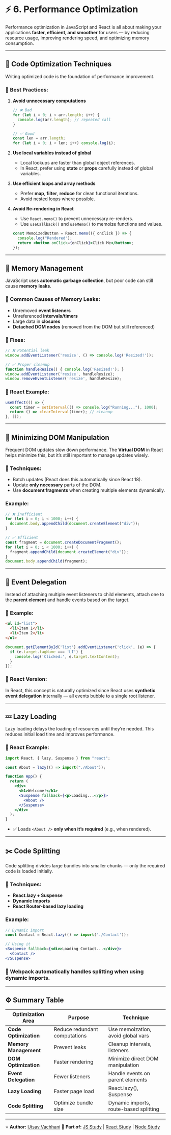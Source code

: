 # ⚡ 6. Performance Optimization

Performance optimization in JavaScript and React is all about making your applications **faster, efficient, and smoother** for users — by reducing resource usage, improving rendering speed, and optimizing memory consumption.

---

## 🧠 **Code Optimization Techniques**

Writing optimized code is the foundation of performance improvement.

### 🔹 Best Practices:

1. **Avoid unnecessary computations**

   ```js
   // ❌ Bad
   for (let i = 0; i < arr.length; i++) {
     console.log(arr.length); // repeated call
   }

   // ✅ Good
   const len = arr.length;
   for (let i = 0; i < len; i++) console.log(i);
   ```

2. **Use local variables instead of global**

   * Local lookups are faster than global object references.
   * In React, prefer using **state** or **props** carefully instead of global variables.

3. **Use efficient loops and array methods**

   * Prefer **map**, **filter**, **reduce** for clean functional iterations.
   * Avoid nested loops where possible.

4. **Avoid Re-rendering in React**

   * Use `React.memo()` to prevent unnecessary re-renders.
   * Use `useCallback()` and `useMemo()` to memoize functions and values.

   ```jsx
   const MemoizedButton = React.memo(({ onClick }) => {
     console.log("Rendered");
     return <button onClick={onClick}>Click Me</button>;
   });
   ```

---

## 🧠 **Memory Management**

JavaScript uses **automatic garbage collection**, but poor code can still cause **memory leaks**.

### 🔹 Common Causes of Memory Leaks:

* Unremoved **event listeners**
* Unreferenced **intervals/timers**
* Large data in **closures**
* **Detached DOM nodes** (removed from the DOM but still referenced)

### 🧹 Fixes:

```js
// ❌ Potential leak
window.addEventListener('resize', () => console.log('Resized!'));

// ✅ Proper cleanup
function handleResize() { console.log('Resized!'); }
window.addEventListener('resize', handleResize);
window.removeEventListener('resize', handleResize);
```

### 🧠 React Example:

```jsx
useEffect(() => {
  const timer = setInterval(() => console.log("Running..."), 1000);
  return () => clearInterval(timer); // cleanup
}, []);
```

---

## 🌿 **Minimizing DOM Manipulation**

Frequent DOM updates slow down performance.
The **Virtual DOM** in React helps minimize this, but it’s still important to manage updates wisely.

### 🔹 Techniques:

* Batch updates (React does this automatically since React 18).
* Update **only necessary** parts of the DOM.
* Use **document fragments** when creating multiple elements dynamically.

### Example:

```js
// ❌ Inefficient
for (let i = 0; i < 1000; i++) {
  document.body.appendChild(document.createElement("div"));
}

// ✅ Efficient
const fragment = document.createDocumentFragment();
for (let i = 0; i < 1000; i++) {
  fragment.appendChild(document.createElement("div"));
}
document.body.appendChild(fragment);
```

---

## 🧩 **Event Delegation**

Instead of attaching multiple event listeners to child elements, attach one to the **parent element** and handle events based on the target.

### 🔹 Example:

```html
<ul id="list">
  <li>Item 1</li>
  <li>Item 2</li>
</ul>
```

```js
document.getElementById('list').addEventListener('click', (e) => {
  if (e.target.tagName === 'LI') {
    console.log('Clicked:', e.target.textContent);
  }
});
```

### 🧠 React Version:

In React, this concept is naturally optimized since React uses **synthetic event delegation** internally — all events bubble to a single root listener.

---

## 💤 **Lazy Loading**

Lazy loading delays the loading of resources until they’re needed.
This reduces initial load time and improves performance.

### 🔹 React Example:

```jsx
import React, { lazy, Suspense } from "react";

const About = lazy(() => import("./About"));

function App() {
  return (
    <div>
      <h1>Welcome!</h1>
      <Suspense fallback={<p>Loading...</p>}>
        <About />
      </Suspense>
    </div>
  );
}
```

* ✅ Loads `<About />` **only when it’s required** (e.g., when rendered).

---

## ✂️ **Code Splitting**

Code splitting divides large bundles into smaller chunks — only the required code is loaded initially.

### 🔹 Techniques:

* **React.lazy + Suspense**
* **Dynamic Imports**
* **React Router-based lazy loading**

### Example:

```jsx
// Dynamic import
const Contact = React.lazy(() => import('./Contact'));

// Using it
<Suspense fallback={<div>Loading Contact...</div>}>
  <Contact />
</Suspense>
```

### 🔹 Webpack automatically handles splitting when using dynamic imports.

---

## ⚙️ Summary Table

| Optimization Area     | Purpose                       | Technique                              |
| --------------------- | ----------------------------- | -------------------------------------- |
| **Code Optimization** | Reduce redundant computations | Use memoization, avoid global vars     |
| **Memory Management** | Prevent leaks                 | Cleanup intervals, listeners           |
| **DOM Optimization**  | Faster rendering              | Minimize direct DOM manipulation       |
| **Event Delegation**  | Fewer listeners               | Handle events on parent elements       |
| **Lazy Loading**      | Faster page load              | React.lazy(), Suspense                 |
| **Code Splitting**    | Optimize bundle size          | Dynamic imports, route-based splitting |

---
⭐ **Author:** [Utsav Vachhani](https://github.com/utsavvachhani)
📘 **Part of:** [JS Study](../../../JS-STUDY/) | [React Study](../../../REACT-STUDY) | [Node Study](../../../Node-STUDY/)
